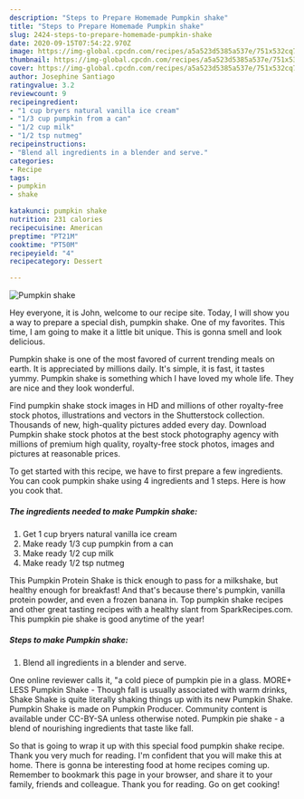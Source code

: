 ```yaml
---
description: "Steps to Prepare Homemade Pumpkin shake"
title: "Steps to Prepare Homemade Pumpkin shake"
slug: 2424-steps-to-prepare-homemade-pumpkin-shake
date: 2020-09-15T07:54:22.970Z
image: https://img-global.cpcdn.com/recipes/a5a523d5385a537e/751x532cq70/pumpkin-shake-recipe-main-photo.jpg
thumbnail: https://img-global.cpcdn.com/recipes/a5a523d5385a537e/751x532cq70/pumpkin-shake-recipe-main-photo.jpg
cover: https://img-global.cpcdn.com/recipes/a5a523d5385a537e/751x532cq70/pumpkin-shake-recipe-main-photo.jpg
author: Josephine Santiago
ratingvalue: 3.2
reviewcount: 9
recipeingredient:
- "1 cup bryers natural vanilla ice cream"
- "1/3 cup pumpkin from a can"
- "1/2 cup milk"
- "1/2 tsp nutmeg"
recipeinstructions:
- "Blend all ingredients in a blender and serve."
categories:
- Recipe
tags:
- pumpkin
- shake

katakunci: pumpkin shake 
nutrition: 231 calories
recipecuisine: American
preptime: "PT21M"
cooktime: "PT50M"
recipeyield: "4"
recipecategory: Dessert

---
```



![Pumpkin shake](https://img-global.cpcdn.com/recipes/a5a523d5385a537e/751x532cq70/pumpkin-shake-recipe-main-photo.jpg)

Hey everyone, it is John, welcome to our recipe site. Today, I will show you a way to prepare a special dish, pumpkin shake. One of my favorites. This time, I am going to make it a little bit unique. This is gonna smell and look delicious.

Pumpkin shake is one of the most favored of current trending meals on earth. It is appreciated by millions daily. It's simple, it is fast, it tastes yummy. Pumpkin shake is something which I have loved my whole life. They are nice and they look wonderful.

Find pumpkin shake stock images in HD and millions of other royalty-free stock photos, illustrations and vectors in the Shutterstock collection. Thousands of new, high-quality pictures added every day. Download Pumpkin shake stock photos at the best stock photography agency with millions of premium high quality, royalty-free stock photos, images and pictures at reasonable prices.


To get started with this recipe, we have to first prepare a few ingredients. You can cook pumpkin shake using 4 ingredients and 1 steps. Here is how you cook that.

<!--inarticleads1-->

##### The ingredients needed to make Pumpkin shake:

1. Get 1 cup bryers natural vanilla ice cream
1. Make ready 1/3 cup pumpkin from a can
1. Make ready 1/2 cup milk
1. Make ready 1/2 tsp nutmeg


This Pumpkin Protein Shake is thick enough to pass for a milkshake, but healthy enough for breakfast! And that&#39;s because there&#39;s pumpkin, vanilla protein powder, and even a frozen banana in. Top pumpkin shake recipes and other great tasting recipes with a healthy slant from SparkRecipes.com. This pumpkin pie shake is good anytime of the year! 

<!--inarticleads2-->

##### Steps to make Pumpkin shake:

1. Blend all ingredients in a blender and serve.


One online reviewer calls it, &#34;a cold piece of pumpkin pie in a glass. MORE+ LESS Pumpkin Shake - Though fall is usually associated with warm drinks, Shake Shake is quite literally shaking things up with its new Pumpkin Shake. Pumpkin Shake is made on Pumpkin Producer. Community content is available under CC-BY-SA unless otherwise noted. Pumpkin pie shake - a blend of nourishing ingredients that taste like fall. 

So that is going to wrap it up with this special food pumpkin shake recipe. Thank you very much for reading. I'm confident that you will make this at home. There is gonna be interesting food at home recipes coming up. Remember to bookmark this page in your browser, and share it to your family, friends and colleague. Thank you for reading. Go on get cooking!
